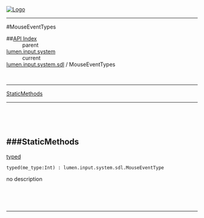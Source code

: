 
[![Logo](../../../../../images/logo.png)](../../../../../index.html)

---

#MouseEventTypes


##[API Index](../../../../../api/index.html#lumen.input)   
&emsp;&emsp;&emsp;parent    
[lumen.input.system](../)     
&emsp;&emsp;&emsp;current    
[lumen.input.system.sdl](./) / MouseEventTypes

<br/>

---


[StaticMethods](#StaticMethods)   


---

&nbsp;   

&nbsp;   

<a class="lift" name="StaticMethods" ></a>
###StaticMethods   
---
<a class="lift" name="typed" href="#typed">typed</a>



`typed(me_type:Int) : lumen.input.system.sdl.MouseEventType`

<span class="small_desc_flat"> no description </span>   

&nbsp;   



&nbsp;
&nbsp;
&nbsp;

---  


&nbsp;   
&nbsp;   